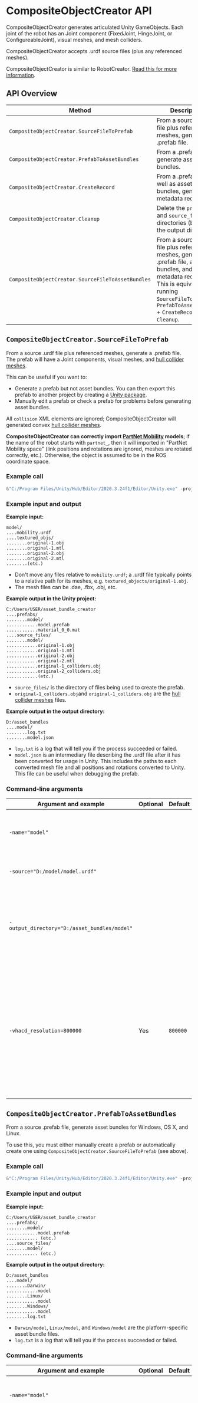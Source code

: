 # CompositeObjectCreator API

CompositeObjectCreator generates articulated Unity GameObjects. Each joint of the robot has an Joint component (FixedJoint, HingeJoint, or ConfigureableJoint), visual meshes, and mesh colliders.

CompositeObjectCreator accepts .urdf source files (plus any referenced meshes).

CompositeObjectCreator is similar to RobotCreator. [Read this for more information](robot_creator_vs_composite_object_creator.md).

## API Overview

| Method                                            | Description                                                  |
| ------------------------------------------------- | ------------------------------------------------------------ |
| `CompositeObjectCreator.SourceFileToPrefab`       | From a source .urdf file plus referenced meshes, generate a .prefab file. |
| `CompositeObjectCreator.PrefabToAssetBundles`     | From a .prefab file, generate asset bundles.                 |
| `CompositeObjectCreator.CreateRecord`             | From a .prefab as well as asset bundles, generate a metadata record. |
| `CompositeObjectCreator.Cleanup`                  | Delete the `prefabs/` and `source_files/` directories (but not the output directory). |
| `CompositeObjectCreator.SourceFileToAssetBundles` | From a source .urdf file plus referenced meshes, generate a .prefab file, asset bundles, and a metadata record. This is equivalent to running `SourceFileToPrefab` + `PrefabToAssetBundles` + `CreateRecord` + `Cleanup`. |

## `CompositeObjectCreator.SourceFileToPrefab`

From a source .urdf file plus referenced meshes, generate a .prefab file. The prefab will have a Joint components, visual meshes, and [hull collider meshes](hull_mesh_colliders.md).

This can be useful if you want to:

- Generate a prefab but not asset bundles. You can then export this prefab to another project by creating a [Unity package](https://docs.unity3d.com/Manual/AssetPackages.html).
- Manually edit a prefab or check a prefab for problems before generating asset bundles.

All `collision` XML elements are ignored; CompositeObjectCreator will generated convex [hull collider meshes](hull_mesh_colliders.md).

**CompositeObjectCreator can correctly import [PartNet Mobility](https://sapien.ucsd.edu/browse) models**; if the name of the robot starts with `partnet_`, then it will imported in "PartNet Mobility space" (link positions and rotations are ignored, meshes are rotated correctly, etc.). Otherwise, the object is assumed to be in the ROS coordinate space.

### Example call

```powershell
&"C:/Program Files/Unity/Hub/Editor/2020.3.24f1/Editor/Unity.exe" -projectpath "C:/Users/USER/asset_bundle_creator" -quit -batchmode -executeMethod CompositeObjectCreator.SourceFileToPrefab -name="model" -source="D:/model/mobility.urdf" -output_directory="D:/asset_bundles/model"
```

### Example input and output

**Example input:**

```
model/
....mobility.urdf
....textured_objs/
........original-1.obj
........original-1.mtl
........original-2.obj
........original-2.mtl
........(etc.)
```

- Don't move any files relative to `mobility.urdf`; a .urdf file typically points to a relative path for its meshes, e.g. `textured_objects/original-1.obj`.
- The mesh files can be .dae, .fbx, .obj, etc.

**Example output in the Unity project:**

```
C:/Users/USER/asset_bundle_creator
....prefabs/
........model/
............model.prefab
............material_0_0.mat
....source_files/
........model/
............original-1.obj
............original-1.mtl
............original-2.obj
............original-2.mtl
............original-1_colliders.obj
............original-2_colliders.obj
............(etc.)
```

- `source_files/` is the directory of files being used to create the prefab.
- `original-1_colliders.obj`and `original-1_colliders.obj` are the [hull collider meshes](hull_mesh_colliders.md) files.

**Example output in the output directory:**

```
D:/asset_bundles
....model/
........log.txt
........model.json
```

- `log.txt` is a log that will tell you if the process succeeded or failed.
- `model.json` is an intermediary file describing the .urdf file after it has been converted for usage in Unity. This includes the paths to each converted mesh file and all positions and rotations converted to Unity. This file can be useful when debugging the prefab.

### Command-line arguments

| Argument and example                         | Optional | Default | Description                                                  |
| -------------------------------------------- | -------- | ------- | ------------------------------------------------------------ |
| `-name="model"`                              |          |         | The name of the generated prefab and asset bundles.          |
| `-source="D:/model/model.urdf"`              |          |         | The absolute path to the source file.                        |
| `-output_directory="D:/asset_bundles/model"` |          |         | The absolute path to the output directory. If the output directory doesn't exist, it will be created. |
| `-vhacd_resolution=800000`                   | Yes      | `800000` | The [VHACD](https://github.com/kmammou/v-hacd) voxel resolution. A larger number will generate more precise hull mesh colliders but will run slower. The default value is usually what you'll want to use. |

## `CompositeObjectCreator.PrefabToAssetBundles`

From a source .prefab file, generate asset bundles for Windows, OS X, and Linux.

To use this, you must either manually create a prefab or automatically create one using `CompositeObjectCreator.SourceFileToPrefab` (see above).

### Example call

```powershell
&"C:/Program Files/Unity/Hub/Editor/2020.3.24f1/Editor/Unity.exe" -projectpath "C:/Users/USER/asset_bundle_creator" -quit -batchmode -executeMethod CompositeObjectCreator.PrefabToAssetBundles -name="model" -source="dummy" -output_directory="D:/asset_bundles/model"
```

### Example input and output

**Example input:**

```
C:/Users/USER/asset_bundle_creator
....prefabs/
........model/
............model.prefab
............ (etc.)
....source_files/
........model/
............ (etc.)
```

**Example output in the output directory:**

```
D:/asset_bundles
....model/
........Darwin/
............model
........Linux/
............model
........Windows/
............model
........log.txt
```

- `Darwin/model`, `Linux/model`, and `Windows/model` are the platform-specific asset bundle files.
- `log.txt` is a log that will tell you if the process succeeded or failed.

### Command-line arguments

| Argument and example                       | Optional | Default | Description                                                  |
| ------------------------------------------ | -------- | ------- | ------------------------------------------------------------ |
| `-name="model"`                              |          |         | The name of the generated asset bundles.                     |
| `-source="dummy"`                          |          |         | The absolute path to the source file. This isn't actually used in this method and can be set to something non-existent like `"dummy"`. |
| `-output_directory="D:/asset_bundles/model"` |          |         | The absolute path to the output directory. If the output directory doesn't exist, it will be created |
| `-linux`, `-osx`, `-windows`, `-webgl`       | Yes      |          | If you add any of these flags, ModelCreator will create asset bundles for only the specified targets. You can add more than one of these flags. If you don't include any of these flags, ModelCreator defaults to making asset bundles for Linux, OSX, and Windows. |

## `CompositeObjectCreator.CreateRecord`

From a .prefab as well as asset bundles, generate a metadata record. [This is used in TDW,](https://github.com/threedworld-mit/tdw/blob/master/Documentation/python/librarian/robot_librarian.md) but may be useful in other applications.

### Example call

```powershell
&"C:/Program Files/Unity/Hub/Editor/2020.3.24f1/Editor/Unity.exe" -projectpath "C:/Users/USER/asset_bundle_creator" -quit -batchmode -executeMethod CompositeObjectCreator.CreateRecord -name="model" -source="D:/models/mobility.urdf" -output_directory="D:/asset_bundles/model"
```

### Example input and output

**Example input  in the Unity project:**

```
C:/Users/USER/asset_bundle_creator
....prefabs/
........model/
............model.prefab
............ (etc.)
....source_files/
........model/
............ (etc.)
```

**Example input  in the output directory:**

```
D:/asset_bundles
....model/
........Darwin/
............model
........Linux/
............model
........Windows/
............model
```

**Example output  in the output directory:**

```
D:/asset_bundles
....model/
........Darwin/
............model
........Linux/
............model
........Windows/
............model
........record.json
....library.json
```

- `record.json` is a JSON dictionary of the robot metadata record.
- `library.json` is an optional JSON dictionary of multiple metadata records.

### Command-line arguments

| Argument and example                            | Optional | Default | Description                                                  |
| ----------------------------------------------- | -------- | ------- | ------------------------------------------------------------ |
| `-name="model"`                                 |          |         | The name of the generated asset bundles.                     |
| `-source="D:/models/mobility.urdf"`             |          |         | The absolute path to the source file.                        |
| `-output_directory="D:/asset_bundles/model"`    |          |         | The absolute path to the output directory. If the output directory doesn't exist, it will be created. |
| `-wnid="n02883344"`                             | Yes      | `""`    | A [WordNet ID](https://wordnet.princeton.edu/). This is used in [TDW](https://github.com/threedworld-mit/tdw) to label types of objects. If you don't need to organize your asset bundles this way, you don't need to set this argument. |
| `-wcategory="box"`                              | Yes      | `""`    | A [WordNet category](https://wordnet.princeton.edu/). This is used in [TDW](https://github.com/threedworld-mit/tdw) to label types of objects. If you don't need to organize your asset bundles this way, you don't need to set this argument. |
| `-library_path="D:/asset_bundles/library.json"` | Yes      | `""`    | If included, this will generate a `library.json` file, a dictionary of multiple records. The data in `record.json` will be included within `library.json`. |
| `-library_description="My metadata library"`    | Yes      | `""`    | A description of the metadata library; this is written to `library.json`. |

## `CompositeObjectCreator.Cleanup`

Delete the `prefabs/` and `source_files/` directories (but not the output directory).

### Example call

```powershell
&"C:/Program Files/Unity/Hub/Editor/2020.3.24f1/Editor/Unity.exe" -projectpath "C:/Users/USER/asset_bundle_creator" -quit -batchmode -executeMethod CompositeObjectCreator.Cleanup -cleanup
```

### Example input and output

**Example input:**

```
C:/Users/USER/asset_bundle_creator
....prefabs/
........model/
............model.prefab
............ (etc.)
....source_files/
........model/
............ (etc.)
```

**Example result:**

```
C:/Users/USER/asset_bundle_creator
```

### Command-line arguments

| Argument and example | Optional | Default | Description                                                 |
| -------------------- | -------- | ------- | ----------------------------------------------------------- |
| `-cleanup`           | Yes      |         | This argument must be included or else nothing will happen. |

## `CompositeObjectCreator.SourceFileToAssetBundles`

From a source .urdf file, generate a .prefab file, asset bundles, and a metata record. This is equivalent to running `SourceFileToPrefab` + `PrefabToAssetBundles` + `CreateRecord` + `Cleanup`.

### Example call

```powershell
&"C:/Program Files/Unity/Hub/Editor/2020.3.24f1/Editor/Unity.exe" -projectpath "C:/Users/USER/asset_bundle_creator" -quit -batchmode -executeMethod CompositeObjectCreator.SourceFileToAssetBundles -name="model" -source="D:/models/mobility.urdf" -output_directory="D:/asset_bundles/model"
```

### Example input and output

**Example input:**

```
model/
....mobility.urdf
....textured_objs/
........original-1.obj
........original-1.mtl
........original-2.obj
........original-2.mtl
........(etc.)
```

- Don't move any files relative to `mobility.urdf`; a .urdf file typically points to a relative path for its meshes, e.g. `textured_objects/original-1.obj`.
- The mesh files can be .dae, .fbx, .obj, etc.

**Example output in the Unity project:**

```
C:/Users/USER/asset_bundle_creator
....prefabs/
........model/
............model.prefab
............material_0_0.mat
....source_files/
........model/
............original-1.obj
............original-1.mtl
............original-2.obj
............original-2.mtl
............original-1_colliders.obj
............original-2_colliders.obj
............(etc.)
```

- `source_files/` is the directory of files being used to create the prefab.
- `original-1_colliders.obj`and `original-1_colliders.obj` are the [hull collider meshes](hull_mesh_colliders.md) files.


**Example output  in the output directory:**

```
D:/asset_bundles
....model/
........Darwin/
............model
........Linux/
............model
........Windows/
............model
........log.txt
........model.json
........record.json
....library.json
```

- `Darwin/model`, `Linux/model`, and `Windows/model` are the platform-specific asset bundle files.
- `log.txt` is a log that will tell you if the process succeeded or failed.
- `model.json` is an intermediary file describing the .urdf file after it has been converted for usage in Unity. This includes the paths to each converted mesh file and all positions and rotations to Unity. This file can be useful when debugging the robot prefab.
- `record.json` is a JSON dictionary of the robot metadata record.
- `library.json` is an optional JSON dictionary of multiple metadata records.

### Command-line arguments

| Argument and example                            | Optional | Default | Description                                                  |
| ----------------------------------------------- | -------- | ------- | ------------------------------------------------------------ |
| `-name="model"`                                 |          |         | The name of the generated asset bundles.                     |
| `-source="D:/models/mobility.urdf"`             |          |         | The absolute path to the source file.                        |
| `-output_directory="D:/asset_bundles/model"`    |          |         | The absolute path to the output directory. If the output directory doesn't exist, it will be created. |
| `-vhacd_resolution=800000`                   | Yes      | `800000` | The [VHACD](https://github.com/kmammou/v-hacd) voxel resolution. A larger number will generate more precise hull mesh colliders but will run slower. The default value is usually what you'll want to use. |
| `-wnid="n02883344"`                             | Yes      | `""`    | A [WordNet ID](https://wordnet.princeton.edu/). This is used in [TDW](https://github.com/threedworld-mit/tdw) to label types of objects. If you don't need to organize your asset bundles this way, you don't need to set this argument. |
| `-wcategory="box"`                              | Yes      | `""`    | A [WordNet category](https://wordnet.princeton.edu/). This is used in [TDW](https://github.com/threedworld-mit/tdw) to label types of objects. If you don't need to organize your asset bundles this way, you don't need to set this argument. |
| `-library_path="D:/asset_bundles/library.json"` | Yes      | `""`    | If included, this will generate a `library.json` file, a dictionary of multiple records. The data in `record.json` will be included within `library.json`. |
| `-library_description="My metadata library"`    | Yes      | `""`    | A description of the metadata library; this is written to `library.json`. |
| `-cleanup`                                      | Yes      |         | If included, delete the `prefabs/` and `source_files/` directories after generating the asset bundles and the metadata record. |
| `-linux`, `-osx`, `-windows`, `-webgl`       | Yes      |          | If you add any of these flags, ModelCreator will create asset bundles for only the specified targets. You can add more than one of these flags. If you don't include any of these flags, ModelCreator defaults to making asset bundles for Linux, OSX, and Windows. |